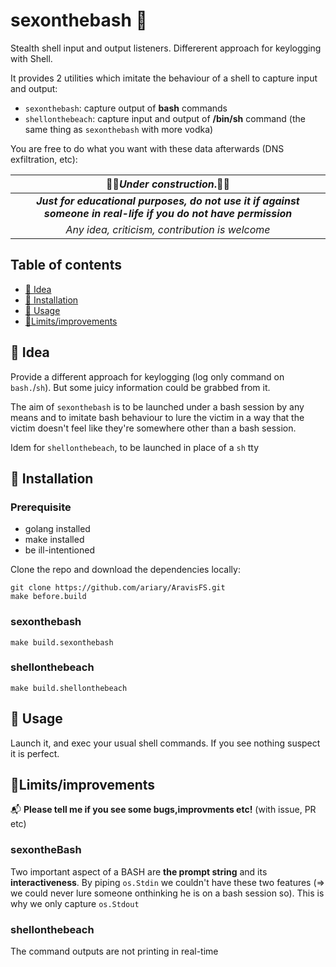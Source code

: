 
# sexonthebash 🍹

Stealth shell input and output listeners. Differerent approach for keylogging with Shell. 

It provides 2 utilities which imitate the behaviour of a shell to capture input and output:
 - `sexonthebash`: capture output of **bash** commands
 - `shellonthebeach`: capture input and output of **/bin/sh** command (the same thing as `sexonthebash` with more vodka)

 You are free to do what you want with these data afterwards (DNS exfiltration, etc):
	

| 🚧🚧*Under construction*.🚧🚧  |
|:------------------------------------------------------------------------------------------------------------------:|
***Just for educational purposes, do not use it if against someone in real-life if you do not have permission***|
|*Any idea, criticism, contribution is welcome*|

	

##  Table of contents

 - [🔦 Idea](#-idea)
 - [💺 Installation](#-installation)
 - [🚀 Usage](#-usage)
 - [💭Limits/improvements](#limitsimprovements)
	
## 🔦 Idea

Provide a different approach for keylogging (log only command on `bash.`/`sh`). But some juicy information could be grabbed from it.

The aim of `sexonthebash` is to be launched under a bash session by any means and to imitate bash behaviour to lure the victim in a way that the victim doesn't feel like they're somewhere other than a bash session.

Idem for `shellonthebeach`, to be launched in place of a `sh` tty

## 💺 Installation

### Prerequisite

 - golang installed
 - make installed
 - be ill-intentioned
 
 Clone the repo and download the dependencies locally:

```
git clone https://github.com/ariary/AravisFS.git
make before.build
```

### sexonthebash
	make build.sexonthebash

### shellonthebeach
	make build.shellonthebeach

## 🚀 Usage 

Launch it, and exec your usual shell commands. If you see nothing suspect it is perfect.



## 💭Limits/improvements

📬 **Please tell me if you see some bugs,improvments etc!** (with issue, PR etc)

### sexontheBash

 Two important aspect of a BASH are **the prompt string** and its **interactiveness**. By piping `os.Stdin` we couldn't have these two features (=> we could never lure someone onthinking he is on a bash session so). This is why we only capture `os.Stdout`

### shellonthebeach

The command outputs are not printing in real-time

